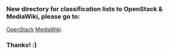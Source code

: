 <html>
<h3>New directory for classification lists to OpenStack & MediaWiki, please go to:</h3>
<body>
	<a href="https://bitbucket.org/bramadams/emse_infra/src/73e9285714417852fea4eb74613c7f8853363e48/openstack/?at=master">OpenStack</a>
	<a href="https://bitbucket.org/bramadams/emse_infra/src/73e9285714417852fea4eb74613c7f8853363e48/lists/?at=master">MediaWiki</a>
	<h3>Thanks! :)</h3>
</body>
</html>
